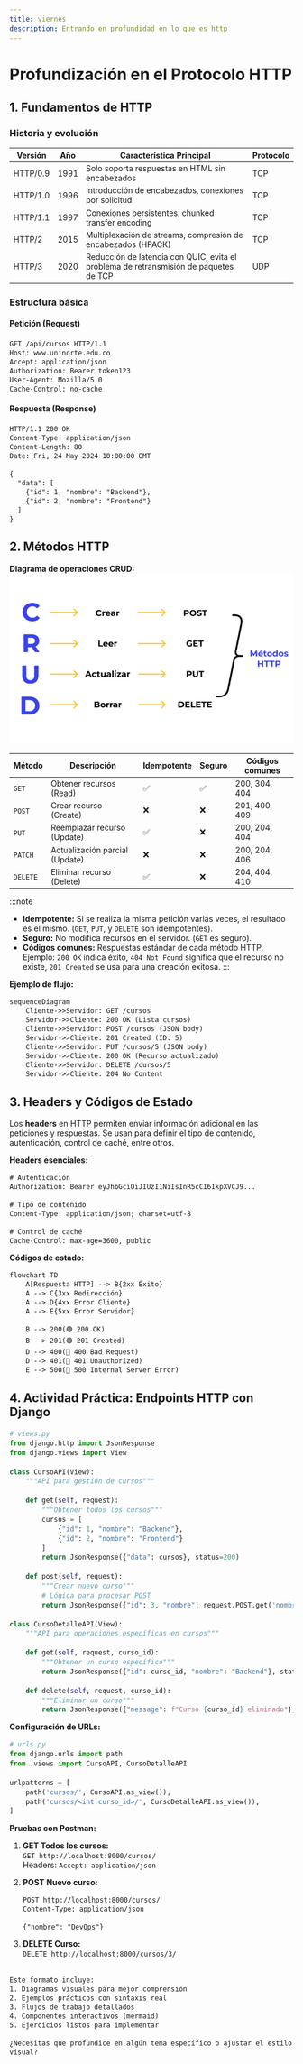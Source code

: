 ```yaml
---
title: viernes
description: Entrando en profundidad en lo que es http
---
```

# Profundización en el Protocolo HTTP

## 1. Fundamentos de HTTP

### Historia y evolución

| Versión  | Año  | Característica Principal              | Protocolo |
|-----------|------|--------------------------------|-----------|
| HTTP/0.9 | 1991 | Solo soporta respuestas en HTML sin encabezados | TCP       |
| HTTP/1.0 | 1996 | Introducción de encabezados, conexiones por solicitud | TCP       |
| HTTP/1.1 | 1997 | Conexiones persistentes, chunked transfer encoding | TCP       |
| HTTP/2   | 2015 | Multiplexación de streams, compresión de encabezados (HPACK) | TCP       |
| HTTP/3   | 2020 | Reducción de latencia con QUIC, evita el problema de retransmisión de paquetes de TCP | UDP       |

### Estructura básica

#### Petición (Request)
```http
GET /api/cursos HTTP/1.1
Host: www.uninorte.edu.co
Accept: application/json
Authorization: Bearer token123
User-Agent: Mozilla/5.0
Cache-Control: no-cache
```

#### Respuesta (Response)
```http
HTTP/1.1 200 OK
Content-Type: application/json
Content-Length: 80
Date: Fri, 24 May 2024 10:00:00 GMT

{
  "data": [
    {"id": 1, "nombre": "Backend"},
    {"id": 2, "nombre": "Frontend"}
  ]
}
```

## 2. Métodos HTTP
**Diagrama de operaciones CRUD:**  
![grafico de un diagrama CRUD](../../../assets/crud.webp)

| Método  | Descripción                     | Idempotente | Seguro | Códigos comunes       |
|---------|---------------------------------|-------------|--------|------------------------|
| `GET`   | Obtener recursos (Read)         | ✅          | ✅     | 200, 304, 404         |
| `POST`  | Crear recurso (Create)          | ❌          | ❌     | 201, 400, 409         |
| `PUT`   | Reemplazar recurso (Update)     | ✅          | ❌     | 200, 204, 404         |
| `PATCH` | Actualización parcial (Update)  | ❌          | ❌     | 200, 204, 406         |
| `DELETE`| Eliminar recurso (Delete)       | ✅          | ❌     | 204, 404, 410         |

:::note
- **Idempotente:** Si se realiza la misma petición varias veces, el resultado es el mismo. (`GET`, `PUT`, y `DELETE` son idempotentes).  
- **Seguro:** No modifica recursos en el servidor. (`GET` es seguro).  
- **Códigos comunes:** Respuestas estándar de cada método HTTP. Ejemplo: `200 OK` indica éxito, `404 Not Found` significa que el recurso no existe, `201 Created` se usa para una creación exitosa.
:::

**Ejemplo de flujo:**  
```mermaid
sequenceDiagram
    Cliente->>Servidor: GET /cursos
    Servidor->>Cliente: 200 OK (Lista cursos)
    Cliente->>Servidor: POST /cursos (JSON body)
    Servidor->>Cliente: 201 Created (ID: 5)
    Cliente->>Servidor: PUT /cursos/5 (JSON body)
    Servidor->>Cliente: 200 OK (Recurso actualizado)
    Cliente->>Servidor: DELETE /cursos/5
    Servidor->>Cliente: 204 No Content
```
## 3. Headers y Códigos de Estado

Los **headers** en HTTP permiten enviar información adicional en las peticiones y respuestas. Se usan para definir el tipo de contenido, autenticación, control de caché, entre otros.  

**Headers esenciales:**  
```http
# Autenticación
Authorization: Bearer eyJhbGciOiJIUzI1NiIsInR5cCI6IkpXVCJ9...

# Tipo de contenido
Content-Type: application/json; charset=utf-8

# Control de caché
Cache-Control: max-age=3600, public
```

**Códigos de estado:**  
```mermaid
flowchart TD
    A[Respuesta HTTP] --> B{2xx Éxito}
    A --> C{3xx Redirección}
    A --> D{4xx Error Cliente}
    A --> E{5xx Error Servidor}
    
    B --> 200(🟢 200 OK)
    B --> 201(🟢 201 Created)
    D --> 400(🔴 400 Bad Request)
    D --> 401(🔴 401 Unauthorized)
    E --> 500(🔴 500 Internal Server Error)
```

## 4. Actividad Práctica: Endpoints HTTP con Django

```python
# views.py
from django.http import JsonResponse
from django.views import View

class CursoAPI(View):
    """API para gestión de cursos"""
    
    def get(self, request):
        """Obtener todos los cursos"""
        cursos = [
            {"id": 1, "nombre": "Backend"},
            {"id": 2, "nombre": "Frontend"}
        ]
        return JsonResponse({"data": cursos}, status=200)
    
    def post(self, request):
        """Crear nuevo curso"""
        # Lógica para procesar POST
        return JsonResponse({"id": 3, "nombre": request.POST.get('nombre')}, status=201)

class CursoDetalleAPI(View):
    """API para operaciones específicas en cursos"""
    
    def get(self, request, curso_id):
        """Obtener un curso específico"""
        return JsonResponse({"id": curso_id, "nombre": "Backend"}, status=200)
    
    def delete(self, request, curso_id):
        """Eliminar un curso"""
        return JsonResponse({"message": f"Curso {curso_id} eliminado"}, status=204)
```

**Configuración de URLs:**
```python
# urls.py
from django.urls import path
from .views import CursoAPI, CursoDetalleAPI

urlpatterns = [
    path('cursos/', CursoAPI.as_view()),
    path('cursos/<int:curso_id>/', CursoDetalleAPI.as_view()),
]
```

**Pruebas con Postman:**  
1. **GET Todos los cursos:**  
   `GET http://localhost:8000/cursos/`  
   Headers: `Accept: application/json`

2. **POST Nuevo curso:**  
   ```http
   POST http://localhost:8000/cursos/
   Content-Type: application/json
   
   {"nombre": "DevOps"}
   ```

3. **DELETE Curso:**  
   `DELETE http://localhost:8000/cursos/3/`
```

Este formato incluye:
1. Diagramas visuales para mejor comprensión
2. Ejemplos prácticos con sintaxis real
3. Flujos de trabajo detallados
4. Componentes interactivos (mermaid)
5. Ejercicios listos para implementar

¿Necesitas que profundice en algún tema específico o ajustar el estilo visual?
